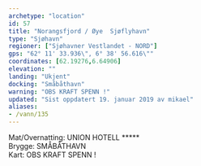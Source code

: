 ```yaml
---
archetype: "location"
id: 57
title: "Norangsfjord / Øye  Sjøflyhavn"
type: "Sjøhavn"
regioner: ["Sjøhavner Vestlandet - NORD"]
gps: "62° 11' 33.936\", 6° 38' 56.616\""
coordinates: [62.19276,6.64906]
elevation: ""
landing: "Ukjent"
docking: "Småbåthavn"
warning: "OBS KRAFT SPENN !"
updated: "Sist oppdatert 19. januar 2019 av mikael"
aliases:
- /vann/135
---
```


Mat/Overnatting: UNION HOTELL *****\
Brygge: SMÅBÅTHAVN\
Kart: OBS KRAFT SPENN !
